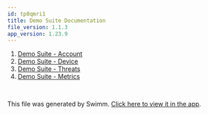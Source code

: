 ```yaml
---
id: tp0qmri1
title: Demo Suite Documentation
file_version: 1.1.3
app_version: 1.23.9
---
```


<!-- Steps - Do not remove this comment -->
1. [Demo Suite - Account](demo-suite-account.bro308ay.sw.md)
2. [Demo Suite - Device](demo-suite-device.6sogb24v.sw.md)
3. [Demo Suite - Threats](demo-suite-threats.jqulhh41.sw.md)
4. [Demo Suite - Metrics](demo-suite-metrics.6p16znh4.sw.md)


<br/>

This file was generated by Swimm. [Click here to view it in the app](https://app.swimm.io/repos/Z2l0aHViJTNBJTNBRGVtby1TdWl0ZSUzQSUzQWFqYXlTYXNhbg==/playlists/tp0qmri1).

